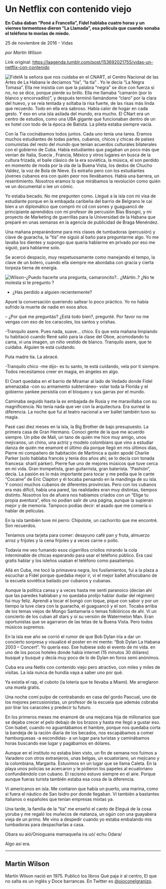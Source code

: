 # Un Netflix con contenido viejo

**En Cuba daban “Poné a Francella”, Fidel hablaba cuatro horas y un viernes tormentoso dieron “La Llamada”, esa película que cuando sonaba el teléfono te morías de miedo.**

25 de noviembre de 2016 - Vidas

_por Martín Wilson_

Link original: https://laagenda.tumblr.com/post/153692021755/vidas-un-netflix-con-contenido

![Fidel](https://64.media.tumblr.com/c7820c3491f7120f246157ef94b36eae/tumblr_inline_pk0cvyqyUB1t6q87u_500.jpg)A la señora que nos
cuidaba en el CNART, el Centro Nacional de las Artes de La Habana le
decíamos “tía”, “la tía” . Yo le decía “La Negra Tomasa”.
Ella me insistía con que la palabra “negra” se dice con fuerza
si no, no se dice, porque pierde su brillo. Ella me llamaba “camarón
(por lo blanco y encorvadito)”, y después terminó llamándome
“claro” por la clara del huevo, y se reía tentada y soltaba la
risa fuerte, de las risas más linda que recuerdo. Todo en ella era
sabroso. Había calor de hogar en cada gesto. Y eso en una isla
asilada del mundo, era mucho. El CNart era un centro de estudios,
como una UBA gigante que funcionaban dentro de un ex hotel con todo
de la época de Batista. La pileta estaba siempre vacía.

Con la Tía cocinábamos
todos juntos. Cada uno tenía una tarea. Eramos muchos estudiantes de
todas partes, cubanos, chicos y chicas de países comunistas del
resto del mundo que tenían acuerdos culturales bilaterales con el
gobierno de Cuba. Había estudiantes que pagaban un poco más que
venían de Italia, Suecia , Francia, México  y otros lugares en
busca de la cultura frizada, el baile clásico de la era soviética,
la música, el son perdido en momento de moda por la ola de la Buena
Vista, los dedos de Chucho Valdez, la voz de Bola de Nieve. Es
extraño pero con los estudiantes jóvenes cubanos era con quién
peor nos llevábamos. Había una barrera, un resentimiento. Nosotros
eramos lo que mirábamos la revolución como quién ve un documental
o lee un cómic.

Yo estaba becado. No me
pregunten como. Llegué a la isla con mi visa de estudiante porque en
la embajada caribeña del barrio de Belgrano le caí bien a un
diplomático que compró mi cd con sones y guaguancó de principiante
aprendidos con mi profesor de percusión Blas Bisogni, y mi proyecto
de Marketing de guerrillas para la Universidad de la Habana que
preparé en unas semanas en la agencia de publicidad de Braga
Menéndez. 

Una mañana preparándome
para mis clases de tumbadoras (percusión) y clave de guaracha, la
“tía” me siguió al baño para preguntarme algo. Yo me lavaba
los dientes y supongo que quería hablarme en privado por eso me
siguió, para hablarme solo. 

Se acercó despacio, muy
respetuosamente como manejando el tempo, la clave de un bolero,
cuando ella siempre me abordaba con gracia y cierta torpeza tierna de
energía. 

![Wilson](https://64.media.tumblr.com/0c01a5a5ca485ef0e744d36e6d30bb2a/tumblr_inline_pk0cvy97OD1t6q87u_400.jpg)–¿Puedo hacerte una
pregunta, camaroncito?.. ¿Mártin..? ¿No te molesta si te pregunto
?

- ¿Has perdido a alguien
recientemente? 

Apuré la conversación
queriendo saltear lo poco práctico. Yo no había sufrido la muerte
de nadie en esos años.

– ¿Por qué me
preguntás? ¿Está todo bien?, pregunté. Por favor no me vengas con
eso de los caracoles, los santos y orishas.

-Tranquilo asere. Pues
nada, suave… chico. Es que esta mañana limpiando tu habitació
cuando René salió para la clase del Oboe, acomodando tu cama, vi
una imagen, un niño vestido de blanco. Tranquilo asere, que te
cuidaba. Alguien te está cuidando.

Puta madre tía. La
abracé. 


-Tranquilo chico -me dijo-
es tu santo, te está cuidando, vela por ti siempre. Todos
necesitamos creer en magia, en ángeles en algo.

El Cnart quedaba en el
barrio de Miramar al lado de Vedado donde Fidel amenazaba -con su
armamento subterráneo- volar toda la Florida y el gobierno yankee
persistía con el bloqueo y sus garras por el mundo.

Caminaba seguido hasta la
ex embajada de Rusia y me maravillaba con su magnificencia. No tenía
nada que ver con la arquitectura. Era surreal la diferencia. La noche
que fui al teatro nacional a ver ballet también tuvo su magia.

Pasé casi diez meses en
la isla, la Big Brother de bajo presupuesto. La primera casa de Gran
Hermano. Conocí gente de la que me acuerdo siempre. Un pibe de Mali,
un tano de quién me hice muy amigo, unos mejicanos, un chino, una
actriz y modelo colombians que vino a estudiar danza de quién me
enamoré el último día porque llegó en mis últimos días, Pierre
mi compañero de habitación de Martinica a quién apodé Charlie
Parker (solo hablaba francés y tenía dos años ahí; se lo decía
con tonada francesa: sharlí párker). Pierre fue uno de mejores
músicos que tuve cerca en mi vida. Gran trompetista, gran
guitarrista, gran baterista. “Pashión”, decía. La pasión es lo
más importante para tocar y me pedía que le cante “Cocaine” de
Eric Clapton y él tocaba pensando en la mandinga de su isla. Y
conocí muchos cubanos de diferentes provincias. Pero con los cubanos
era más difícil, había una pared, las realidades eran muy
distintas, tiempos distinto. Nosotros los de afuera nos habíamos
criados con un “Elige tu propia aventura”, ellos no podían salir
de una página, aunque la supieran mejor y de memoria. Tampoco podías
decir: el asado que me comería o hablar de películas.

En la isla también tuve
mi perro: Chipolote, un cachorrito que me encontré. Son recuerdos.

Teníamos una tarjeta para
comer: desayuno café pan y fruta, almuerzo arroz y frijoles y la
cena frijoles y a veces carne o pollo.

Todavía me veo fumando
esos cigarrillos criollos mirando la cola interminable de chicas
esperando para usar el teléfono público. Era casi gratis hablar y
los isleños usaban el teléfono como pasatiempo.

Allá en Cuba, me tocó la
primavera negra, los fusilamientos, fui a la plaza a escuchar a Fidel
porque quedaba mejor ir, vi el mejor ballet afrocubano de la escuela
soviética bailado por cubanos y cubanas. 

Aunque la política cansa
y a veces hasta me sentí paranoico (decían ahí que las paredes
hablaban y no quedaba prolijo hablar dudar del régimen) fui muy
feliz. Aprendí a tocar el bongó con toque, pique con sabor y por un
tiempo la tuve clara con la guaracha, el guaguancó y el son. Tocaba
arriba de los temas viejos de Mongo Santamaría o temas folklóricos
de ahí. Vi un concierto de los cuban all stars y oí su versión de
Watermelon Man. Eran oportunistas que se agarraron de las tetas de la
Buena Vista. Pero todos músicos supremos.

En la isla ese año se
corrió el rumor de que Bob Dylan iría a dar un concierto sorpresa y
visualicé el poster en mi mente: “Bob Dylan La Habana 2003 –
Concert”.  Yo quería eso. Ese hubiese sido el evento de mi vida.
en uno de los pocos hoteles donde había internet (15 minutos 30
dólares) busqué y busqué y decía muy poco de lo de Dylan en foros
semi anónimos.

Cuba era una Netlix con
contenido viejo pero atractivo, con miles y miles de visitas. La isla
nunca de hundía vaya a saber uno por qué.

Ya existía el rap, el
cuboto (la lotería que te llevaba a Miami). Me arreglaron una muela
gratis. 


Una noche comí pulpo de
contrabando en casa del gordo Pascual, uno de los mejores
percusionistas, un profesor de la escuela que además cobraba por
tirar los caracoles y predecir tu futuro.

En los primeros meses me
enamoré de una mejicana hija de millonarios que se dejaba crecer el
pelo debajo de los brazos y hasta me llegó a gustar eso. Con Isabel,
cuando no aguantábamos el hambre, porque nos quedaba corta la
bandeja de la ración diaria de los becados, nos escapábamos a comer
hamburguesas -a escondidas- a un lugar para turistas y caminábamos
horas buscando ese lugar y pagábamos en dólares.

Aunque en el instituto no
estaba bien visto, un fin de semana nos fuimos a Varadero con otros
extranjeros, unas belgas, un ecuatoriano, un mejicano y la
colombiana, Margarita. Estuvimos en un lugar que se llama Caleta. En
la playa unos policías se acercaron y le pidieron los papeles al
ecuatoriano confundiéndolo con cubano. El racismo estuvo siempre en
el aire. Porque aunque fueras turista también estaba esa cosa de la
diferencia.

Vi americanos en isla. Me
contaron que había un puerto, una marina, como si fuera el náutico
de San Isidro por donde llegaban. Ví también a bastantes italianos
o españoles que tenían empresas mixtas ya.

Una tarde, la familia de
la “tía” me enseñó el canto de Eleguá de la cosa yoruba y me
regaló los muñecos de matanza, un ogún con una guayabera vieja de
un primo. Me vino a despedir cuando yo estaba embalando mis
tumbadoras para despacharlas a casa.

Obara su aió/Onioguana
mamaqueña ira uó/ echu Odara/

Algo así era.



---

Martín Wilson
-------------

Martín Wilson nació en 1975. Publicó los libros Qué paja ir al centro, El que no salta es un inglés y Doce barrancas. En Twitter es [@ojoconelgranizo](https://twitter.com/search?q=%40ojoconelgranizo&src=typd).


